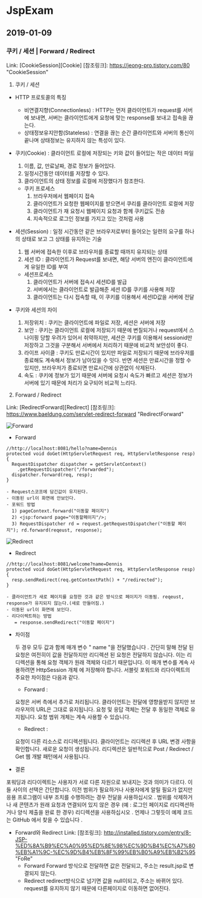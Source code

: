# JspExam
## 2019-01-09
### 쿠키 / 세션 | Forward / Redirect
Link: [CookieSession][Cookie]
[참조링크]: https://jeong-pro.tistory.com/80 "CookieSession"
1. 쿠키 / 세션
  * HTTP 프로토콜의 특징
    - 비연결지향(Connectionless) : HTTP는 먼저 클라이언트가 request를 서버에 보내면, 서버는 클라이언트에게 요청에 맞는 response를 보내고 접속을 끊는다.
    - 상태정보유지안함(Stateless) : 연결을 끊는 순간 클라이언트와 서버의 통신이 끝나며 상태정보는 유지하지 않는 특성이 있다.
  * 쿠키(Cookie) : 클라이언트 로컬에 저장되는 키와 값이 들어있는 작은 데이터 파일
      1) 이름, 값, 만료날짜, 경로 정보가 들어있다.
      2) 일정시간동안 데이터를 저장할 수 있다.
      3) 클라이언트의 상태 정보를 로컬에 저장했다가 참조한다.
      
      - 쿠키 프로세스
        1) 브라우저에서 웹페이지 접속
        2) 클라이언트가 요청한 웹페이지를 받으면서 쿠리를 클라이언트 로컬에 저장
        3) 클라이언트가 재 요청시 웹페이지 요청과 함께 쿠키값도 전송
        4) 지속적으로 로그인 정보를 가지고 있는 것처럼 사용
        
  * 세션(Session) : 일정 시간동안 같은 브라우저로부터 들어오는 일련의 요구를 하나의 상태로 보고 그 상태를 유지하는 기술
      1) 웹 서버에 접속한 이후로 브라우저를 종료할 때까지 유지되는 상태
      2) 세션 ID : 클라이언트가 Request를 보내면, 해당 서버의 엔진이 클라이언트에게 유일한 ID를 부여
      
      - 세션프로세스
        1) 클라이언트가 서버에 접속시 세션ID를 발급
        2) 서버에서는 클라이언트로 발급해준 세션 ID를 쿠키를 사용해 저장
        3) 클라이언트는 다시 접속할 때, 이 쿠키를 이용해서 세션ID값을 서버에 전달
        
   * 쿠키와 세션의 차이
      1) 저장위치 : 쿠키는 클라이언트에 파일로 저장, 세션은 서버에 저장
      2) 보안 : 쿠키는 클라이언트 로컬에 저장되기 때문에 변질되거나 request에서 스나이핑 당할 우려가 있어서 취약하지만,
                세션은 쿠키를 이용해서 sessionid만 저장하고 그것을 구분해서 서버에서 처리하기 때문에 비교적 보안성이 좋다.
      3) 라이프 사이클 : 쿠키도 만료시간이 있지만 파일로 저장되기 때문에 브라우저를 종료해도 계속해서 정보가 남아있을 수 잇다.
                        반면 세션은 만료시간을 정할 수 있지만, 브라우저가 종료되면 만료시간에 상관없이 삭제된다.
      4) 속도 : 쿠키에 정보가 있기 때문에 서버에 요청시 속도가 빠르고 세션은 정보가 서버에 있기 때문에 처리가 요구되어 비교적 느리다.
      
2. Forward / Redirect

Link: [RedirectForward][Redirect]
[참조링크]: https://www.baeldung.com/servlet-redirect-forward "RedirectForward"

![Forward](https://nesoy.github.io/assets/posts/20180409/1.png "Forward")
  * Forward
  ```
  //http://localhost:8081/hello?name=Dennis
  protected void doGet(HttpServletRequest req, HttpServletResponse resp) {
    RequestDispatcher dispatcher = getServletContext()
      .getRequestDispatcher("/forwarded");
    dispatcher.forward(req, resp);
}
  ```
    - Request스코프에 담긴값이 유지된다.
    - 이동된 url이 화면에 안보인다.
    - 포워드 방법
      1) pageContext.forward("이동할 페이지")
      2) <jsp:forward page="이동할페이지"/>;
      3) RequestDispatcher rd = request.getRequestDispatcher("이동할 페이지"); rd.forward(reqeust, response);
  
![Redirect](https://nesoy.github.io/assets/posts/20180409/2.png "Redirect")
  * Redirect
  ```
  //http://localhost:8081/welcome?name=Dennis
  protected void doGet(HttpServletRequest req, HttpServletResponse resp){
    resp.sendRedirect(req.getContextPath() + "/redirected");
}
  ```
    - 클라이언트가 새로 페이지를 요청한 것과 같은 방식으로 페이지가 이동됨. reqeust, response가 유지되지 않는다.(새로 만들어짐.)
    - 이동된 url이 화면에 보인다.
    - 리다이렉트하는 방법
       = response.sendRedirect("이동할 페이지")
  
  * 차이점
  
    두 경우 모두 값과 함께 매개 변수 " name "을 전달했습니다 . 간단히 말해 전달 된 요청은 여전히이 값을 전달하지만 리디렉션 된 요청은 전달하지 않습니다.
    이는 리디렉션을 통해 요청 객체가 원래 객체와 다르기 때문입니다. 이 매개 변수를 계속 사용하려면 HttpSession 개체 에 저장해야 합니다.
    서블릿 포워드와 리다이렉트의 주요한 차이점은 다음과 같다.

    - Forward :

    요청은 서버 측에서 추가로 처리됩니다.
    클라이언트는 전달에 영향을받지 않지만 브라우저의 URL은 그대로 유지됩니다.
    요청 및 응답 객체는 전달 후 동일한 객체로 유지됩니다. 요청 범위 개체는 계속 사용할 수 있습니다.
    
    - Redirect :

    요청이 다른 리소스로 리디렉션됩니다.
    클라이언트는 리디렉션 후 URL 변경 사항을 확인합니다.
    새로운 요청이 생성됩니다.
    리디렉션은 일반적으로 Post / Redirect / Get 웹 개발 패턴에서 사용됩니다.
  
  * 결론
  
  포워딩과 리다이렉트는 사용자가 서로 다른 자원으로 보내지는 것과 의미가 다르다.
  이들 사이의 선택은 간단합니다. 이전 범위가 필요하거나 사용자에게 알릴 필요가 없지만 응용 프로그램이 내부 조치를 수행하려는 경우 전달을 사용하십시오 .
  범위를 삭제하거나 새 콘텐츠가 원래 요청과 연결되어 있지 않은 경우 (예 : 로그인 페이지로 리디렉션하거나 양식 제출을 완료 한 경우) 리디렉션을 사용하십시오 .
  언제나 그렇듯이 예제 코드는 GitHub 에서 찾을 수 있습니다 .
  
  * Forward와 Redirect
  Link: [참조링크]: http://installed.tistory.com/entry/8-JSP-%ED%8A%B9%EC%A0%95%ED%8E%98%EC%9D%B4%EC%A7%80%EB%A1%9C-%EC%9D%B4%EB%8F%99%EB%B0%A9%EB%B2%95 "FoRe"
    - Forward
      Forward 방식으로 전달하면 값은 전달되고, 주소는 result.jsp로 변결되지 않는다.
    - Redirect
      redirect방식으로 넘기면 값을 null이되고, 주소는 바뀌어 있다. request를 유지하지 않기 때문에 다른페이지로 이동하면 없어진다.

